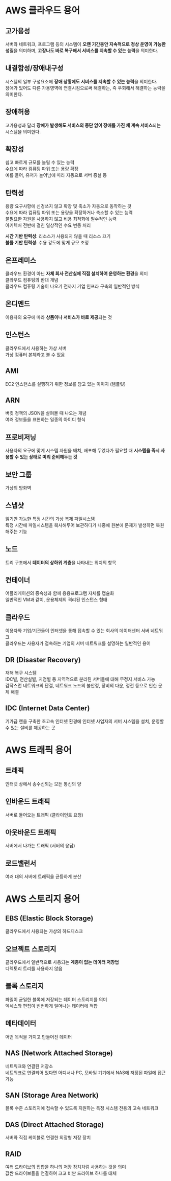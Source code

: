 # AWS 클라우드 용어
## 고가용성
서버와 네트워크, 프로그램 등의 시스템이 **오랜 기간동안 지속적으로 정상 운영이 가능한 성질**을 의미하며, **고장나도 바로 복구해서 서비스를 지속할 수 있는 능력**을 의미한다.

## 내결함성/장애내구성
시스템의 일부 구성요소에 **장애 상황에도 서비스를 지속할 수 있는 능력**을 의미한다.  
장애가 있어도 다른 가용영역에 연결시킴으로써 해결하는, 즉 우회해서 해결하는 능력을 의미한다.

## 장애허용
고가용성과 달리 **장애가 발생해도 서비스의 중단 없이 장애를 가진 채 계속 서비스**되는 시스템을 의미한다.

## 확장성
쉽고 빠르게 규모를 늘릴 수 있는 능력  
수요에 따라 컴퓨팅 파워 또는 용량 확장  
예를 들어, 유저가 늘어남에 따라 자동으로 서버 증설 등

## 탄력성
용량 요구사항에 신경쓰지 않고 확장 및 축소가 자동으로 동작하는 것  
수요에 따라 컴퓨팅 파워 또는 용량을 확장하거나 축소할 수 있는 능력  
불필요한 자원을 사용하지 않고 비용 최적화에 필수적인 능력  
아키텍처 전반에 걸친 일상적인 수요 변동 처리  

**시간 기반 탄력성**: 리소스가 사용되지 않을 때 리소스 끄기  
**볼륨 기반 탄력성**: 수용 강도에 맞게 규모 조정

## 온프레미스
클라우드 환경이 아닌 **자체 회사 전산실에 직접 설치하여 운영하는 환경**을 의미  
클라우드 컴퓨팅의 반대 개념  
클라우드 컴퓨팅 기술이 나오기 전까지 기업 인프라 구축의 일반적인 방식

## 온디멘드
이용자의 요구에 따라 **상품이나 서비스가 바로 제공**되는 것

## 인스턴스
클라우드에서 사용하는 가상 서버  
가상 컴퓨터 본체라고 볼 수 있음

## AMI
EC2 인스턴스를 실행하기 위한 정보를 담고 있는 이미지 (템플릿)

## ARN
버킷 정책의 JSON을 살펴볼 때 나오는 개념  
여러 정보들을 표현하는 일종의 아이디 형식

## 프로비저닝
사용자의 요구에 맞게 시스템 자원을 배치, 배포해 두었다가 필요할 때 **시스템을 즉시 사용할 수 있는 상태로 미리 준비해두는 것**

## 보안 그룹
가상의 방화벽

## 스냅샷
읽기만 가능한 특정 시간의 가상 복제 파일시스템  
특정 시간에 파일시스템을 복사해두어 보관하다가 나중에 원본에 문제가 발생하면 복원해주는 기능

## 노드
트리 구조에서 **데이터의 상하위 계층**을 나타내는 위치의 항목

## 컨테이너
어플리케이션의 종속성과 함께 응용프로그램 자체를 캡슐화  
일반적인 VM과 같이, 운용체제의 격리된 인스턴스 형태

## 클라우드
이용자와 기업/기관들이 인터넷을 통해 접속할 수 있는 회사의 데이터센터 서버 네트워크  
클라우드는 사용자가 접속하는 기업의 서버 네트워크를 설명하는 일반적인 용어

## DR (Disaster Recovery)
재해 복구 시스템  
IDC별, 전산실별, 지점별 등 지역적으로 분리된 서버들에 대해 무정지 서비스 가능  
갑작스런 네트워크의 단절, 네트워크 노드의 불안정, 장비의 다운, 정전 등으로 인한 문제 해결

## IDC (Internet Data Center)
기가급 랜을 구축한 초고속 인터넷 환경에 인터넷 사업자의 서버 시스템을 설치, 운영할 수 있는 설비를 제공하는 곳


# AWS 트래픽 용어
## 트래픽
인터넷 상에서 송수신되는 모든 통신의 양

## 인바운드 트래픽
서버로 들어오는 트래픽 (클라이언트 요청)

## 아웃바운드 트래픽
서버에서 나가는 트래픽 (서버의 응답)

## 로드밸런서
여러 대의 서버에 트래픽을 균등하게 분산

# AWS 스토리지 용어
## EBS (Elastic Block Storage)
클라우드에서 사용되는 가상의 하드디스크

## 오브젝트 스토리지
클라우드에서 일반적으로 사용되는 **계층이 없는 데이터 저장법**  
디렉토리 트리를 사용하지 않음

## 블록 스토리지
파일이 균일한 블록에 저장되는 데이터 스토리지를 의미  
엑세스와 편집이 빈번하게 일어나는 데이터에 적합

## 메타데이터
어떤 목적을 가지고 만들어진 데이터

## NAS (Network Attached Storage)
네트워크와 연결된 저장소  
네트워크로 연결되어 있다면 어디서나 PC, 모바일 기기에서 NAS에 저장된 파일에 접근 가능

## SAN (Storage Area Network)
블록 수준 스토리지에 접속할 수 있도록 지원하는 특정 시스템 전용의 고속 네트워크  

## DAS (Direct Attached Storage)
서버와 직접 케이블로 연결한 외장형 저장 장치

## RAID
여러 드라이브의 집합을 하나의 저장 장치처럼 사용하는 것을 의미  
값싼 드라이브들을 연결하여 크고 비싼 드라이브 하나를 대체
